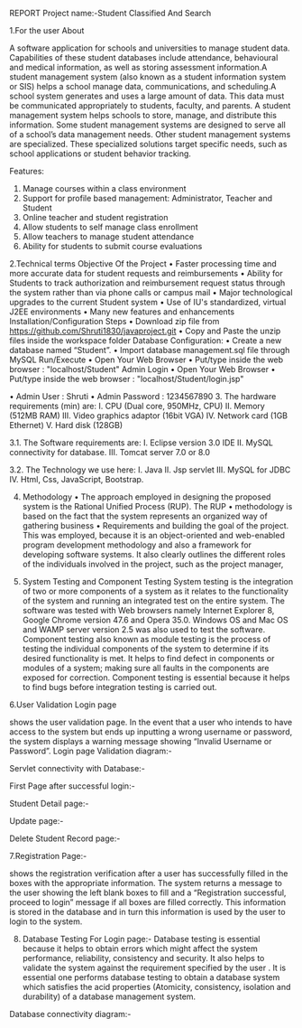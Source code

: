 REPORT
Project name:-Student Classified And Search





1.For the user
About 
	
A software application for schools and universities to manage student data. Capabilities of these student databases include attendance, behavioural and medical information, as well as storing assessment information.A student management system (also known as a student information system or SIS) helps a school manage data, communications, and scheduling.A school system generates and uses a large amount of data. This data must be communicated appropriately to students, faculty, and parents. A student management system helps schools to store, manage, and distribute this information.
Some student management systems are designed to serve all of a school’s data management needs. Other student management systems are specialized. These specialized solutions target specific needs, such as school applications or student behavior tracking.

Features:
1.	Manage courses within a class environment
2.	Support for profile based management: Administrator, Teacher and Student
3.	Online teacher and student registration
4.	Allow students to self manage class enrollment
5.	Allow teachers to manage student attendance
6.	Ability for students to submit course evaluations





2.Technical terms 
Objective Of the Project
•	Faster processing time and more accurate data for student requests and reimbursements
•	Ability for Students to track authorization and reimbursement request status through the system rather than via phone calls or campus mail
•	Major technological upgrades to the current Student system
•	Use of IU's standardized, virtual J2EE environments
•	Many new features and enhancements
Installation/Configuration Steps
•	Download zip file from https://github.com/Shruti1830/javaproject.git
•	Copy and Paste the unzip files inside the workspace folder
Database Configuration:
•	Create a new database named “Student”.
•	Import database management.sql file through MySQL
Run/Execute 
•	Open Your Web Browser
•	Put/type inside the web browser : "localhost/Student"
Admin Login
•	Open Your Web Browser
•	Put/type inside the web browser : "localhost/Student/login.jsp"


•	Admin User : Shruti
•	Admin Password : 1234567890
3. The hardware requirements (min) are: 
I.	CPU (Dual core, 950MHz, CPU) 
II.	Memory (512MB RAM) 
III.	Video graphics adaptor (16bit VGA) 
IV.	Network card (1GB Ethernet) 
V.	Hard disk (128GB) 

3.1. The Software requirements are:
I.	Eclipse version 3.0 IDE
II.	MySQL connectivity for database.
III.	Tomcat server 7.0 or 8.0


3.2. The Technology we use here:
I.	Java
II.	Jsp servlet
III.	MySQL for JDBC
IV.	Html, Css, JavaScript, Bootstrap.

4. Methodology 
•	The approach employed in designing the proposed system is the Rational Unified Process (RUP). The RUP 
•	methodology is based on the fact that the system represents an organized way of gathering business 
•	Requirements and building the goal of the project. This was employed, because it is an object-oriented and web-enabled program development methodology and also a framework for developing software systems. It also clearly outlines the different roles of the individuals involved in the project, such as the project manager, 





5. System Testing and Component Testing 
System testing is the integration of two or more components of a system as it relates to the functionality of the 
system and running an integrated test on the entire system. The software was tested with Web browsers namely 
Internet Explorer 8, Google Chrome version 47.6 and Opera 35.0. Windows OS and Mac OS and WAMP server 
version 2.5 was also used to test the software. 
Component testing also known as module testing is the process of testing the individual components of the 
system to determine if its desired functionality is met. It helps to find defect in components or modules of a 
system; making sure all faults in the components are exposed for correction. Component testing is essential 
because it helps to find bugs before integration testing is carried out. 

6.User Validation 
Login page
 

shows the user validation page. In the event that a user who intends to have access to the system but 
ends up inputting a wrong username or password, the system displays a warning message showing “Invalid 
Username or Password”. 
Login page Validation diagram:-
 
Servlet connectivity with Database:-


First Page after successful login:-
 

Student Detail page:-
 




Update page:-
 


 

Delete Student Record page:-
 

 





7.Registration Page:-
 
shows the registration verification after a user has successfully filled in the boxes with the appropriate 
information. The system returns a message to the user showing the left blank boxes to fill and a “Registration 
successful, proceed to login” message if all boxes are filled correctly. This information is stored in the database 
and in turn this information is used by the user to login to the system. 

8. Database Testing For Login page:-
Database testing is essential because it helps to obtain errors which might affect the system performance, 
reliability, consistency and security. It also helps to validate the system against the requirement specified by the 
user  . It is essential one performs database testing to obtain a database system which satisfies the acid 
properties (Atomicity, consistency, isolation and durability) of a database management system. 

 
Database connectivity diagram:-
 

